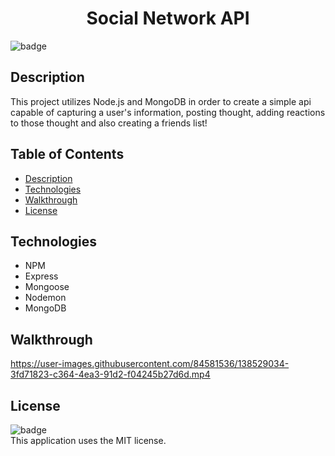 #  <h1 align="center">Social Network API</h1>

  ![badge](https://img.shields.io/badge/license-MIT-blue)<br>
  
  ## Description
This project utilizes Node.js and MongoDB in order to create a simple api capable of capturing a user's information, posting thought, adding reactions to those thought and also creating a friends list! 
  <br>
  
  ## Table of Contents
  - [Description](#description)
  - [Technologies](#technologies)
  - [Walkthrough](#walkthrough)
  - [License](#license)

  ## Technologies
 - NPM
 - Express
 - Mongoose
 - Nodemon
 - MongoDB

  ## Walkthrough

https://user-images.githubusercontent.com/84581536/138529034-3fd71823-c364-4ea3-91d2-f04245b27d6d.mp4

 ## License
  ![badge](https://img.shields.io/badge/license-MIT-blue)<br>
 This application uses the MIT license.
